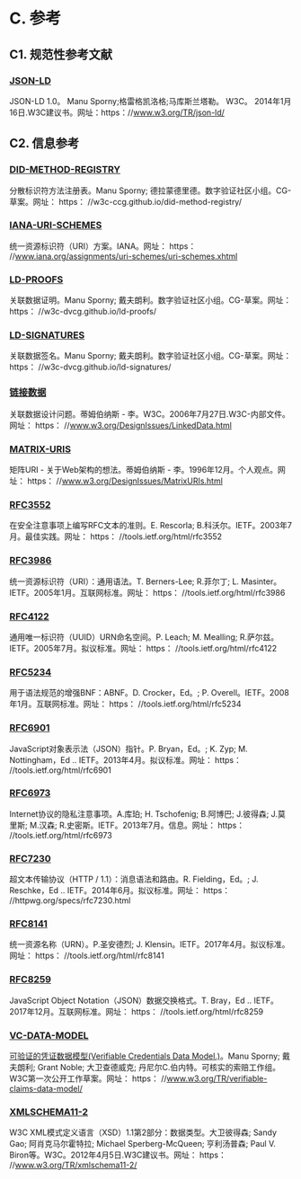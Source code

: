 # C. 参考
## C1. 规范性参考文献
### [JSON-LD]()

JSON-LD 1.0。 Manu Sporny;格雷格凯洛格;马库斯兰塔勒。 W3C。 2014年1月16日.W3C建议书。网址：https：//www.w3.org/TR/json-ld/

## C2. 信息参考
### [ DID-METHOD-REGISTRY ]()

分散标识符方法注册表。Manu Sporny; 德拉蒙德里德。数字验证社区小组。CG-草案。网址： https： //w3c-ccg.github.io/did-method-registry/


### [ IANA-URI-SCHEMES ]()

统一资源标识符（URI）方案。IANA。网址： https： //www.iana.org/assignments/uri-schemes/uri-schemes.xhtml

### [ LD-PROOFS ]()

关联数据证明。Manu Sporny; 戴夫朗利。数字验证社区小组。CG-草案。网址： https： //w3c-dvcg.github.io/ld-proofs/

### [ LD-SIGNATURES ]()

关联数据签名。Manu Sporny; 戴夫朗利。数字验证社区小组。CG-草案。网址： https： //w3c-dvcg.github.io/ld-signatures/

### [链接数据]()
关联数据设计问题。蒂姆伯纳斯 - 李。W3C。2006年7月27日.W3C-内部文件。网址： https： //www.w3.org/DesignIssues/LinkedData.html

### [ MATRIX-URIS ]()

矩阵URI - 关于Web架构的想法。蒂姆伯纳斯 - 李。1996年12月。个人观点。网址： https： //www.w3.org/DesignIssues/MatrixURIs.html

### [ RFC3552 ]()

在安全注意事项上编写RFC文本的准则。E. Rescorla; B.科沃尔。IETF。2003年7月。最佳实践。网址： https： //tools.ietf.org/html/rfc3552

### [ RFC3986 ]()

统一资源标识符（URI）：通用语法。T. Berners-Lee; R.菲尔丁; L. Masinter。IETF。2005年1月。互联网标准。网址： https： //tools.ietf.org/html/rfc3986

### [ RFC4122 ]()

通用唯一标识符（UUID）URN命名空间。P. Leach; M. Mealling; R.萨尔兹。IETF。2005年7月。拟议标准。网址： https： //tools.ietf.org/html/rfc4122

### [ RFC5234 ]()

用于语法规范的增强BNF：ABNF。D. Crocker，Ed。; P. Overell。IETF。2008年1月。互联网标准。网址： https： //tools.ietf.org/html/rfc5234

### [ RFC6901 ]()

JavaScript对象表示法（JSON）指针。P. Bryan，Ed。; K. Zyp; M. Nottingham，Ed .. IETF。2013年4月。拟议标准。网址： https： //tools.ietf.org/html/rfc6901

### [ RFC6973 ]()

Internet协议的隐私注意事项。A.库珀; H. Tschofenig; B.阿博巴; J.彼得森; J.莫里斯; M.汉森; R.史密斯。IETF。2013年7月。信息。网址： https： //tools.ietf.org/html/rfc6973
### [ RFC7230 ]()

超文本传输​​协议（HTTP / 1.1）：消息语法和路由。R. Fielding，Ed。; J. Reschke，Ed .. IETF。2014年6月。拟议标准。网址： https： //httpwg.org/specs/rfc7230.html

### [ RFC8141 ]()

统一资源名称（URN）。P.圣安德烈; J. Klensin。IETF。2017年4月。拟议标准。网址： https： //tools.ietf.org/html/rfc8141

### [ RFC8259 ]()

JavaScript Object Notation（JSON）数据交换格式。T. Bray，Ed .. IETF。2017年12月。互联网标准。网址： https： //tools.ietf.org/html/rfc8259

### [ VC-DATA-MODEL ]()

[可验证的凭证数据模型(Verifiable Credentials Data Model.)](https://www.w3.org/TR/verifiable-claims-data-model/)。Manu Sporny; 戴夫朗利; Grant Noble; 大卫查德威克; 丹尼尔C.伯内特。可核实的索赔工作组。W3C第一次公开工作草案。网址： https： //www.w3.org/TR/verifiable-claims-data-model/

### [ XMLSCHEMA11-2 ]()

W3C XML模式定义语言（XSD）1.1第2部分：数据类型。大卫彼得森; Sandy Gao; 阿肖克马尔霍特拉; Michael Sperberg-McQueen; 亨利汤普森; Paul V. Biron等。W3C。2012年4月5日.W3C建议书。网址： https： //www.w3.org/TR/xmlschema11-2/